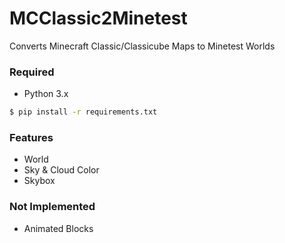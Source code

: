 # MCClassic2Minetest

Converts Minecraft Classic/Classicube Maps to Minetest Worlds

### Required 

* Python 3.x

```bash
$ pip install -r requirements.txt
```

### Features

* World
* Sky & Cloud Color
* Skybox

### Not Implemented 

* Animated Blocks
